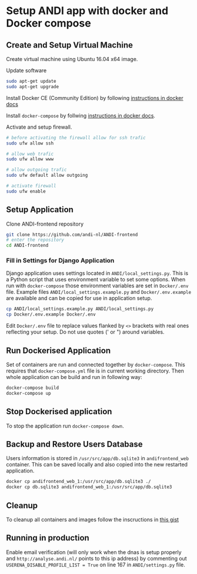 # Setup ANDI app with docker and Docker compose

## Create and Setup Virtual Machine
Create virtual machine using Ubuntu 16.04 x64 image.

Update software

```sh
sudo apt-get update
sudo apt-get upgrade
```

Install Docker CE (Community Edition) by following [instructions in docker docs](https://docs.docker.com/engine/installation/linux/ubuntu/)

Install `docker-compose` by follwing [instructions in docker docs](https://docs.docker.com/compose/install/).

Activate and setup firewall.
```sh
# before activating the firewall allow for ssh trafic
sudo ufw allow ssh

# allow web trafic
sudo ufw allow www

# allow outgoing trafic
sudo ufw default allow outgoing

# activate firewall
sudo ufw enable
```

## Setup Application
Clone ANDI-frontend repository
```sh
git clone https://github.com/andi-nl/ANDI-frontend
# enter the repository
cd ANDI-frontend
```

### Fill in Settings for Django Application
Django application uses settings located in `ANDI/local_settings.py`. This is a Python script that uses environment variable to set some options. When run with `docker-compose` those environment variables are set in `Docker/.env` file. Example files `ANDI/local_settings.example.py` and `Docker/.env.example` are available and can be copied for use in application setup.

```sh
cp ANDI/local_settings.example.py ANDI/local_settings.py
cp Docker/.env.example Docker/.env
```
Edit `Docker/.env` file to replace values flanked by `<>` brackets with real ones reflecting your setup. Do not use quotes (' or ") around variables.

## Run Dockerised Application

Set of containers are run and connected together by `docker-compose`. This requires that `docker-compose.yml` file is in current working directory. Then whole application can be build and run in following way:
```sh
docker-compose build
docker-compose up
```

## Stop Dockerised application
To stop the application run `docker-compose down`.

## Backup and Restore Users Database
Users information is stored in `/usr/src/app/db.sqlite3` in `andifrontend_web` container. This can be saved locally and also copied into the new restarted application.

```sh
docker cp andifrontend_web_1:/usr/src/app/db.sqlite3 ./
docker cp db.sqlite3 andifrontend_web_1:/usr/src/app/db.sqlite3
```
## Cleanup
To cleanup all containers and images follow the inscructions in [this gist](https://gist.github.com/mkuzak/ad231e0cc232f5fc5e45)

## Running in production
Enable email verification (will only work when the dnas is setup properly and `http://analyse.andi.nl/` points to this ip address) by commenting out `USERENA_DISABLE_PROFILE_LIST = True` on line 167 in `ANDI/settings.py` file.
